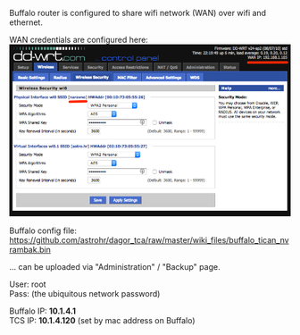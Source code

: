 Buffalo router is configured to share wifi network (WAN) over wifi and ethernet. 

WAN credentials are configured here:
![ddwrt config screen](https://raw.githubusercontent.com/astrohr/dagor_tca/master/wiki_files/buffalo__build_14896__-_Wireless_Security.png)


Buffalo config file:
https://github.com/astrohr/dagor_tca/raw/master/wiki_files/buffalo_tican_nvrambak.bin

... can be uploaded via "Administration" / "Backup" page.

User: root  
Pass: (the ubiquitous network password)


Buffalo IP: **10.1.4.1**   
TCS IP: **10.1.4.120**  (set by mac address on Buffalo)




